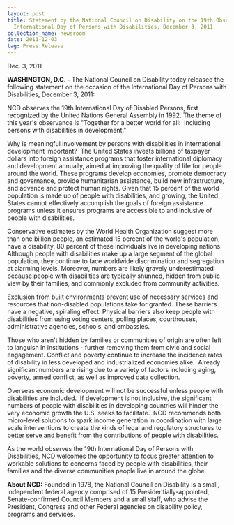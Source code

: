 ```yaml
---
layout: post
title: Statement by the National Council on Disability on the 19th Observance of
  International Day of Persons with Disabilities, December 3, 2011
collection_name: newsroom
date: 2011-12-03
tag: Press Release
---
```

D﻿ec. 3, 2011

**WASHINGTON, D.C. -** The National Council on Disability today released the following statement on the occasion of the International Day of Persons with Disabilities, December 3, 2011:

NCD observes the 19th International Day of Disabled Persons, first recognized by the United Nations General Assembly in 1992. The theme of this year's observance is "Together for a better world for all:  Including persons with disabilities in development." 

Why is meaningful involvement by persons with disabilities in international development important?  The United States invests billions of taxpayer dollars into foreign assistance programs that foster international diplomacy and development annually, aimed at improving the quality of life for people around the world. These programs develop economies, promote democracy and governance, provide humanitarian assistance, build new infrastructure, and advance and protect human rights. Given that 15 percent of the world population is made up of people with disabilities, and growing, the United States cannot effectively accomplish the goals of foreign assistance programs unless it ensures programs are accessible to and inclusive of people with disabilities. 

Conservative estimates by the World Health Organization suggest more than one billion people, an estimated 15 percent of the world's population, have a disability. 80 percent of these individuals live in developing nations. Although people with disabilities make up a large segment of the global population, they continue to face worldwide discrimination and segregation at alarming levels. Moreover, numbers are likely gravely underestimated because people with disabilities are typically shunned, hidden from public view by their families, and commonly excluded from community activities.

Exclusion from built environments prevent use of necessary services and resources that non-disabled populations take for granted. These barriers have a negative, spiraling effect. Physical barriers also keep people with disabilities from using voting centers, polling places, courthouses, administrative agencies, schools, and embassies.

Those who aren't hidden by families or communities of origin are often left to languish in institutions - further removing them from civic and social engagement. Conflict and poverty continue to increase the incidence rates of disability in less developed and industrialized economies alike.  Already significant numbers are rising due to a variety of factors including aging, poverty, armed conflict, as well as improved data collection.

Overseas economic development will not be successful unless people with disabilities are included.  If development is not inclusive, the significant numbers of people with disabilities in developing countries will hinder the very economic growth the U.S. seeks to facilitate.  NCD recommends both micro-level solutions to spark income generation in coordination with large scale interventions to create the kinds of legal and regulatory structures to better serve and benefit from the contributions of people with disabilities.

As the world observes the 19th International Day of Persons with Disabilities, NCD welcomes the opportunity to focus greater attention to workable solutions to concerns faced by people with disabilities, their families and the diverse communities people live in around the globe.

**About NCD:** Founded in 1978, the National Council on Disability is a small, independent federal agency comprised of 15 Presidentially-appointed, Senate-confirmed Council Members and a small staff, who advise the President, Congress and other Federal agencies on disability policy, programs and services.